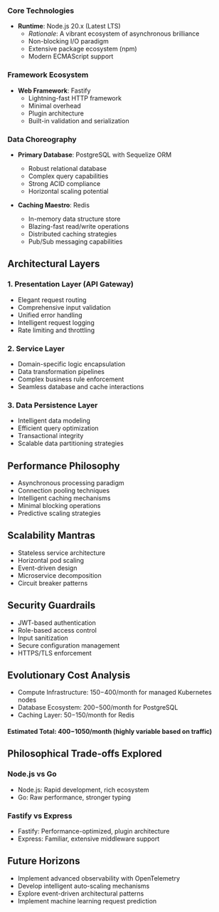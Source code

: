### Core Technologies
- **Runtime**: Node.js 20.x (Latest LTS)
  - *Rationale*: A vibrant ecosystem of asynchronous brilliance
  - Non-blocking I/O paradigm
  - Extensive package ecosystem (npm)
  - Modern ECMAScript support

### Framework Ecosystem
- **Web Framework**: Fastify
  - Lightning-fast HTTP framework
  - Minimal overhead
  - Plugin architecture
  - Built-in validation and serialization

### Data Choreography
- **Primary Database**: PostgreSQL with Sequelize ORM
  - Robust relational database
  - Complex query capabilities
  - Strong ACID compliance
  - Horizontal scaling potential

- **Caching Maestro**: Redis
  - In-memory data structure store
  - Blazing-fast read/write operations
  - Distributed caching strategies
  - Pub/Sub messaging capabilities

## Architectural Layers

### 1. Presentation Layer (API Gateway)
- Elegant request routing
- Comprehensive input validation
- Unified error handling
- Intelligent request logging
- Rate limiting and throttling

### 2. Service Layer
- Domain-specific logic encapsulation
- Data transformation pipelines
- Complex business rule enforcement
- Seamless database and cache interactions

### 3. Data Persistence Layer
- Intelligent data modeling
- Efficient query optimization
- Transactional integrity
- Scalable data partitioning strategies

## Performance Philosophy
- Asynchronous processing paradigm
- Connection pooling techniques
- Intelligent caching mechanisms
- Minimal blocking operations
- Predictive scaling strategies

## Scalability Mantras
- Stateless service architecture
- Horizontal pod scaling
- Event-driven design
- Microservice decomposition
- Circuit breaker patterns

## Security Guardrails
- JWT-based authentication
- Role-based access control
- Input sanitization
- Secure configuration management
- HTTPS/TLS enforcement


## Evolutionary Cost Analysis
- Compute Infrastructure: $150-$400/month for managed Kubernetes nodes
- Database Ecosystem: $200-$500/month for PostgreSQL
- Caching Layer: $50-$150/month for Redis
#### Estimated Total: $400-$1050/month (highly variable based on traffic)

## Philosophical Trade-offs Explored

### Node.js vs Go
- Node.js: Rapid development, rich ecosystem
- Go: Raw performance, stronger typing

### Fastify vs Express
- Fastify: Performance-optimized, plugin architecture
- Express: Familiar, extensive middleware support

## Future Horizons
- Implement advanced observability with OpenTelemetry
- Develop intelligent auto-scaling mechanisms
- Explore event-driven architectural patterns
- Implement machine learning request prediction